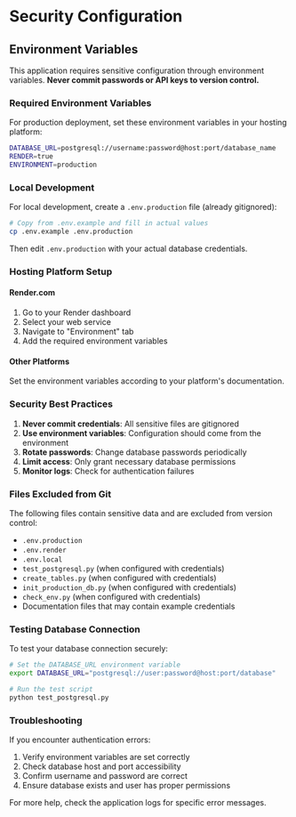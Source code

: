 # Security Configuration

## Environment Variables

This application requires sensitive configuration through environment variables. **Never commit passwords or API keys to version control.**

### Required Environment Variables

For production deployment, set these environment variables in your hosting platform:

```bash
DATABASE_URL=postgresql://username:password@host:port/database_name
RENDER=true
ENVIRONMENT=production
```

### Local Development

For local development, create a `.env.production` file (already gitignored):

```bash
# Copy from .env.example and fill in actual values
cp .env.example .env.production
```

Then edit `.env.production` with your actual database credentials.

### Hosting Platform Setup

#### Render.com

1. Go to your Render dashboard
2. Select your web service
3. Navigate to "Environment" tab
4. Add the required environment variables

#### Other Platforms

Set the environment variables according to your platform's documentation.

### Security Best Practices

1. **Never commit credentials**: All sensitive files are gitignored
2. **Use environment variables**: Configuration should come from the environment
3. **Rotate passwords**: Change database passwords periodically
4. **Limit access**: Only grant necessary database permissions
5. **Monitor logs**: Check for authentication failures

### Files Excluded from Git

The following files contain sensitive data and are excluded from version control:

- `.env.production`
- `.env.render`
- `.env.local`
- `test_postgresql.py` (when configured with credentials)
- `create_tables.py` (when configured with credentials)
- `init_production_db.py` (when configured with credentials)
- `check_env.py` (when configured with credentials)
- Documentation files that may contain example credentials

### Testing Database Connection

To test your database connection securely:

```bash
# Set the DATABASE_URL environment variable
export DATABASE_URL="postgresql://user:password@host:port/database"

# Run the test script
python test_postgresql.py
```

### Troubleshooting

If you encounter authentication errors:

1. Verify environment variables are set correctly
2. Check database host and port accessibility
3. Confirm username and password are correct
4. Ensure database exists and user has proper permissions

For more help, check the application logs for specific error messages.
